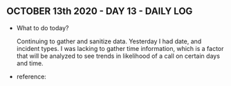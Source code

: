 ## OCTOBER 13th 2020 - DAY 13 - DAILY LOG ##

* What to do today?

    Continuing to gather and sanitize data. Yesterday I had date, and incident types. I was lacking to gather time information, which is a factor that will be analyzed to see trends in likelihood of a call on certain days and time.

* reference: 



